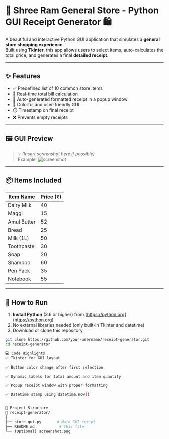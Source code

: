 # 🧾 Shree Ram General Store - Python GUI Receipt Generator 🛍️

A beautiful and interactive Python GUI application that simulates a **general store shopping experience**.  
Built using **Tkinter**, this app allows users to select items, auto-calculates the total price, and generates a final **detailed receipt**.

---

## ✨ Features

- ✅ Predefined list of 10 common store items
- 🧮 Real-time total bill calculation
- 🧾 Auto-generated formatted receipt in a popup window
- 🎨 Colorful and user-friendly GUI
- ⏱️ Timestamp on final receipt
- ❌ Prevents empty receipts

---

## 🖼️ GUI Preview

> 💡 *(Insert screenshot here if possible)*  
> Example:
> ![screenshot](path-to-your-image.png)

---

## 📦 Items Included

| Item Name     | Price (₹) |
|---------------|-----------|
| Dairy Milk    | 40        |
| Maggi         | 15        |
| Amul Butter   | 52        |
| Bread         | 25        |
| Milk (1L)     | 50        |
| Toothpaste    | 30        |
| Soap          | 20        |
| Shampoo       | 60        |
| Pen Pack      | 35        |
| Notebook      | 55        |

---

## 🚀 How to Run

1. **Install Python** (3.6 or higher) from [https://python.org](https://python.org)
2. No external libraries needed (only built-in Tkinter and datetime)
3. Download or clone this repository

```bash
git clone https://github.com/your-username/receipt-generator.git
cd receipt-generator

💻 Code Highlights
✅ Tkinter for GUI layout

✅ Button color change after first selection

✅ Dynamic labels for total amount and item quantity

✅ Popup receipt window with proper formatting

✅ Datetime stamp using datetime.now()


🔧 Project Structure
📂 receipt-generator/
│
├── store_gui.py       # Main GUI script
├── README.md           # This file
└── (Optional) screenshot.png


